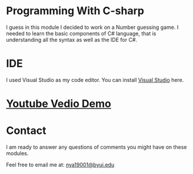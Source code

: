 # **Programming With C-sharp**

I guess in this module I decided to work on a Number guessing game. I needed to learn the basic components of C# language, that is understanding all the syntax as well as the IDE for C#. 
#  IDE 
I used Visual Studio as my code editor. You can install [Visual Studio](https://visualstudio.microsoft.com/) here.

# [Youtube Vedio Demo]()

# **Contact**
I am ready to answer any questions of comments you might have on these modules. 

Feel free to email me at:
[nya19001@byui.edu](https://outlook.office.com/mail/inbox)
